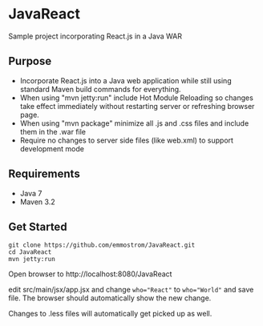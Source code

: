 # JavaReact
Sample project incorporating React.js in a Java WAR

## Purpose
* Incorporate React.js into a Java web application while still using standard Maven build commands for everything.
* When using "mvn jetty:run" include Hot Module Reloading so changes take effect immediately without restarting server or refreshing browser page.
* When using "mvn package" minimize all .js and .css files and include them in the .war file
* Require no changes to server side files (like web.xml) to support development mode
 
## Requirements
* Java 7
* Maven 3.2

## Get Started

```
git clone https://github.com/emmostrom/JavaReact.git
cd JavaReact
mvn jetty:run
```

Open browser to http://localhost:8080/JavaReact

edit src/main/jsx/app.jsx and change `who="React"` to `who="World"` and save file.  The browser should automatically show the new change.

Changes to .less files will automatically get picked up as well.

